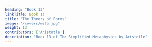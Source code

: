 ```yaml
---
heading: "Book 13"
linkTitle: Book 13
title: "The Theory of Forms"
image: "/covers/meta.jpg"
weight: 13
contributors: ['Aristotle']
description: "Book 13 of The Simplified Metaphysics by Aristotle"
---
```

